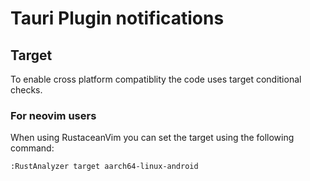 # Tauri Plugin notifications

## Target

To enable cross platform compatiblity the code uses target conditional checks.

### For neovim users

When using RustaceanVim you can set the target using the following command:

```neovim
:RustAnalyzer target aarch64-linux-android
```
